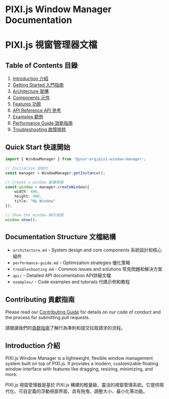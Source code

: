 # PIXI.js Window Manager Documentation
# PIXI.js 視窗管理器文檔

## Table of Contents 目錄

1. [Introduction 介紹](#introduction)
2. [Getting Started 入門指南](#getting-started)
3. [Architecture 架構](#architecture)
4. [Components 元件](#components)
5. [Features 功能](#features)
6. [API Reference API 參考](#api-reference)
7. [Examples 範例](#examples)
8. [Performance Guide 效能指南](#performance-guide)
9. [Troubleshooting 故障排除](#troubleshooting)

## Quick Start 快速開始

```typescript
import { WindowManager } from '@your-org/pixi-window-manager';

// Initialize 初始化
const manager = WindowManager.getInstance();

// Create a window 創建視窗
const window = manager.createWindow({
    width: 400,
    height: 300,
    title: "My Window"
});

// Show the window 顯示視窗
window.show();
```

## Documentation Structure 文檔結構

- `architecture.md` - System design and core components 系統設計和核心組件
- `performance-guide.md` - Optimization strategies 優化策略
- `troubleshooting.md` - Common issues and solutions 常見問題和解決方案
- `api/` - Detailed API documentation API詳細文檔
- `examples/` - Code examples and tutorials 代碼示例和教程

## Contributing 貢獻指南

Please read our [Contributing Guide](./CONTRIBUTING.md) for details on our code of conduct and the process for submitting pull requests.

請閱讀我們的[貢獻指南](./CONTRIBUTING.md)了解行為準則和提交拉取請求的流程。

## Introduction 介紹

PIXI.js Window Manager is a lightweight, flexible window management system built on top of PIXI.js. It provides a modern, customizable floating window interface with features like dragging, resizing, minimizing, and more.

PIXI.js 視窗管理器是基於 PIXI.js 構建的輕量級、靈活的視窗管理系統。它提供現代化、可自定義的浮動視窗界面，具有拖曳、調整大小、最小化等功能。 
